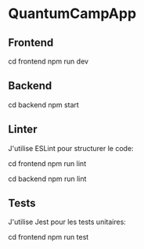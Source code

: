 # QuantumCampApp

## Frontend

cd frontend
npm run dev


## Backend

cd backend 
npm start

## Linter
J'utilise ESLint pour structurer le code:

cd frontend
npm run lint

cd backend 
npm run lint

## Tests
J'utilise Jest pour les tests unitaires:

cd frontend 
npm run test